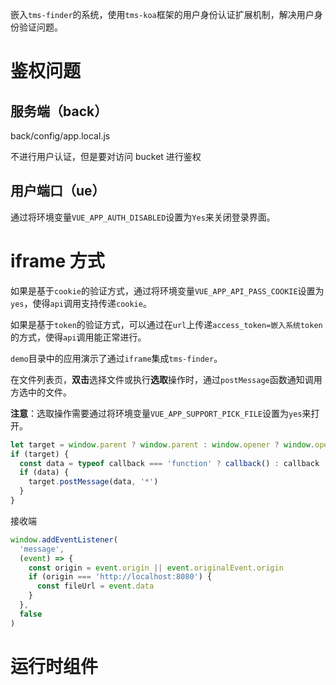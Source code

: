 嵌入`tms-finder`的系统，使用`tms-koa`框架的用户身份认证扩展机制，解决用户身份验证问题。

# 鉴权问题

## 服务端（back）

back/config/app.local.js

不进行用户认证，但是要对访问 bucket 进行鉴权

## 用户端口（ue）

通过将环境变量`VUE_APP_AUTH_DISABLED`设置为`Yes`来关闭登录界面。

# iframe 方式

如果是基于`cookie`的验证方式，通过将环境变量`VUE_APP_API_PASS_COOKIE`设置为`yes`，使得`api`调用支持传递`cookie`。

如果是基于`token`的验证方式，可以通过在`url`上传递`access_token=嵌入系统token`的方式，使得`api`调用能正常进行。

`demo`目录中的应用演示了通过`iframe`集成`tms-finder`。

在文件列表页，**双击**选择文件或执行**选取**操作时，通过`postMessage`函数通知调用方选中的文件。

**注意**：选取操作需要通过将环境变量`VUE_APP_SUPPORT_PICK_FILE`设置为`yes`来打开。

```js
let target = window.parent ? window.parent : window.opener ? window.opener : false
if (target) {
  const data = typeof callback === 'function' ? callback() : callback
  if (data) {
    target.postMessage(data, '*')
  }
}
```

接收端

```js
window.addEventListener(
  'message',
  (event) => {
    const origin = event.origin || event.originalEvent.origin
    if (origin === 'http://localhost:8080') {
      const fileUrl = event.data
    }
  },
  false
)
```

# 运行时组件
